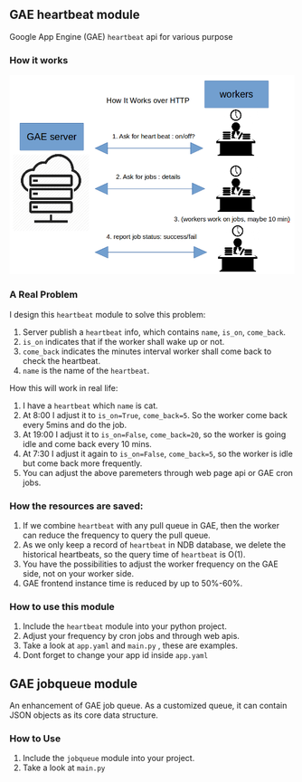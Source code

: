 ## GAE heartbeat module
Google App Engine (GAE) `heartbeat` api for various purpose


### How it works
![Work Flow Picture](structure.png)
### A Real Problem
I design this `heartbeat` module to solve this problem:


1. Server publish a `heartbeat` info, which contains `name`, `is_on`, `come_back`.
2. `is_on` indicates that if the worker shall wake up or not.
3. `come_back` indicates the minutes interval worker shall come back to check the heartbeat.
4. `name` is the name of the `heartbeat`.

How this will work in real life:

1. I have a `heartbeat` which `name` is cat.
2. At 8:00 I adjust it to `is_on=True`, `come_back=5`. So the worker come back every 5mins and do the job.
3. At 19:00 I adjust it to `is_on=False`, `come_back=20`, so the worker is going idle and come back every 10 mins.
4. At 7:30 I adjust it again to `is_on=False`, `come_back=5`, so the worker is idle but come back more frequently.
5. You can adjust the above paremeters through web page api or GAE cron jobs.

### How the resources are saved:
1. If we combine `heartbeat` with any pull queue in GAE, then the worker can reduce the frequency to query the pull queue.
2. As we only keep a record of `heartbeat` in NDB database, we delete the historical heartbeats, so the query time of `heartbeat` is O(1).
3. You have the possibilities to adjust the worker frequency on the GAE side, not on your worker side.
4. GAE frontend instance time is reduced by up to 50%-60%.

### How to use this module
1. Include the `heartbeat` module into your python project.
2. Adjust your frequency by cron jobs and through web apis.
3. Take a look at `app.yaml` and `main.py` , these are examples.
4. Dont forget to change your app id inside `app.yaml`

## GAE jobqueue module
An enhancement of GAE job queue. As a customized queue, it can contain JSON objects as its core data structure.
### How to Use
1. Include the `jobqueue` module into your project.
2. Take a look at `main.py`
